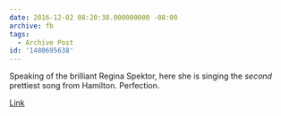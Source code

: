 ```yaml
---
date: 2016-12-02 08:20:38.000000000 -08:00
archive: fb
tags: 
  - Archive Post
id: '1480695638'
---
```


Speaking of the brilliant Regina Spektor, here she is singing the *second* prettiest song from Hamilton. Perfection.

[Link](https://youtu.be/opqhhCfQzF4)